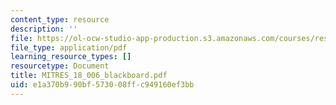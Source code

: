 ```yaml
---
content_type: resource
description: ''
file: https://ol-ocw-studio-app-production.s3.amazonaws.com/courses/res-18-006-calculus-revisited-single-variable-calculus-fall-2010/e1a370b990bf573008ffc949160ef3bb_MITRES_18_006_blackboard.pdf
file_type: application/pdf
learning_resource_types: []
resourcetype: Document
title: MITRES_18_006_blackboard.pdf
uid: e1a370b9-90bf-5730-08ff-c949160ef3bb
---
```


